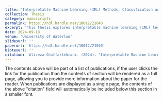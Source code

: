 ```yaml
---
title: "Interpretable Machine Learning (IML) Methods: Classification and Solutions for Transparent Models"
collection: Thesis
category: manuscripts
permalink: https://hdl.handle.net/10012/21040
excerpt: 'This thesis explores interpretable machine learning (IML) techniques, focusing on model transparency for high-stakes decisions. It provides an overview of ML models and delves into the classification of interpretable models, aiming to bridge the gap between complex algorithms and real-world applications.'
date: 2024-09-18
venue: 'University of Waterloo'
slidesurl: ''
paperurl: 'https://hdl.handle.net/10012/21040'
bibtexurl: ''
citation: 'Alireza Ghaffartehrani. (2024). "Interpretable Machine Learning (IML) Methods: Classification and Solutions for Transparent Models." <i>University of Waterloo</i>.'
---
```

The contents above will be part of a list of publications, if the user clicks the link for the publication than the contents of section will be rendered as a full page, allowing you to provide more information about the paper for the reader. When publications are displayed as a single page, the contents of the above "citation" field will automatically be included below this section in a smaller font.
